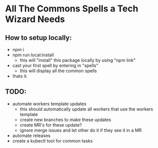 # All The Commons Spells a Tech Wizard Needs

## How to setup locally:
- npm i
- npm run local:install
  - this will "install" this package locally by using "npm link"
- cast your first spell by entering in "spells"
  - this will display all the common spells
- thats it.


## TODO:
- automate workers template updates
  - this should automatically update all workers that use the workers template
  - create new branches to make these updates
  - create MR's for these update?
  - ignore merge issues and let other do it if they see it in a MR
- automate releases
- create a kubectl tool for common tasks
